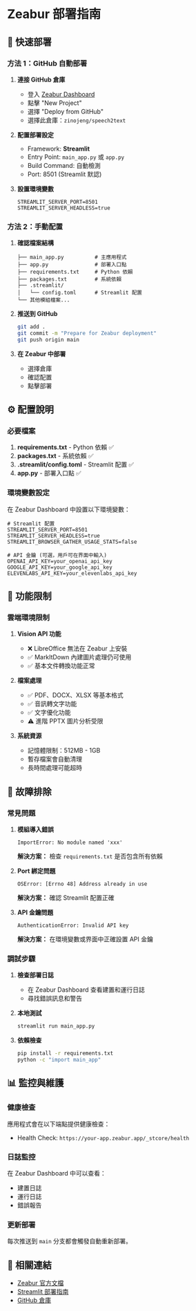 # Zeabur 部署指南

## 🚀 快速部署

### 方法 1：GitHub 自動部署

1. **連接 GitHub 倉庫**
   - 登入 [Zeabur Dashboard](https://zeabur.com)
   - 點擊 "New Project"
   - 選擇 "Deploy from GitHub"
   - 選擇此倉庫：`zinojeng/speech2text`

2. **配置部署設定**
   - Framework: **Streamlit**
   - Entry Point: `main_app.py` 或 `app.py`
   - Build Command: 自動檢測
   - Port: 8501 (Streamlit 默認)

3. **設置環境變數**
   ```
   STREAMLIT_SERVER_PORT=8501
   STREAMLIT_SERVER_HEADLESS=true
   ```

### 方法 2：手動配置

1. **確認檔案結構**
   ```
   ├── main_app.py          # 主應用程式
   ├── app.py               # 部署入口點
   ├── requirements.txt     # Python 依賴
   ├── packages.txt         # 系統依賴
   ├── .streamlit/
   │   └── config.toml      # Streamlit 配置
   └── 其他模組檔案...
   ```

2. **推送到 GitHub**
   ```bash
   git add .
   git commit -m "Prepare for Zeabur deployment"
   git push origin main
   ```

3. **在 Zeabur 中部署**
   - 選擇倉庫
   - 確認配置
   - 點擊部署

## ⚙️ 配置說明

### 必要檔案

1. **requirements.txt** - Python 依賴 ✅
2. **packages.txt** - 系統依賴 ✅
3. **.streamlit/config.toml** - Streamlit 配置 ✅
4. **app.py** - 部署入口點 ✅

### 環境變數設定

在 Zeabur Dashboard 中設置以下環境變數：

```env
# Streamlit 配置
STREAMLIT_SERVER_PORT=8501
STREAMLIT_SERVER_HEADLESS=true
STREAMLIT_BROWSER_GATHER_USAGE_STATS=false

# API 金鑰 (可選，用戶可在界面中輸入)
OPENAI_API_KEY=your_openai_api_key
GOOGLE_API_KEY=your_google_api_key
ELEVENLABS_API_KEY=your_elevenlabs_api_key
```

## 🔧 功能限制

### 雲端環境限制

1. **Vision API 功能**
   - ❌ LibreOffice 無法在 Zeabur 上安裝
   - ✅ MarkItDown 內建圖片處理仍可使用
   - ✅ 基本文件轉換功能正常

2. **檔案處理**
   - ✅ PDF、DOCX、XLSX 等基本格式
   - ✅ 音訊轉文字功能
   - ✅ 文字優化功能
   - ⚠️ 進階 PPTX 圖片分析受限

3. **系統資源**
   - 記憶體限制：512MB - 1GB
   - 暫存檔案會自動清理
   - 長時間處理可能超時

## 🐛 故障排除

### 常見問題

1. **模組導入錯誤**
   ```
   ImportError: No module named 'xxx'
   ```
   **解決方案：** 檢查 `requirements.txt` 是否包含所有依賴

2. **Port 綁定問題**
   ```
   OSError: [Errno 48] Address already in use
   ```
   **解決方案：** 確認 Streamlit 配置正確

3. **API 金鑰問題**
   ```
   AuthenticationError: Invalid API key
   ```
   **解決方案：** 在環境變數或界面中正確設置 API 金鑰

### 調試步驟

1. **檢查部署日誌**
   - 在 Zeabur Dashboard 查看建置和運行日誌
   - 尋找錯誤訊息和警告

2. **本地測試**
   ```bash
   streamlit run main_app.py
   ```

3. **依賴檢查**
   ```bash
   pip install -r requirements.txt
   python -c "import main_app"
   ```

## 📊 監控與維護

### 健康檢查

應用程式會在以下端點提供健康檢查：
- Health Check: `https://your-app.zeabur.app/_stcore/health`

### 日誌監控

在 Zeabur Dashboard 中可以查看：
- 建置日誌
- 運行日誌
- 錯誤報告

### 更新部署

每次推送到 `main` 分支都會觸發自動重新部署。

## 🔗 相關連結

- [Zeabur 官方文檔](https://zeabur.com/docs)
- [Streamlit 部署指南](https://docs.streamlit.io/streamlit-cloud)
- [GitHub 倉庫](https://github.com/zinojeng/speech2text)